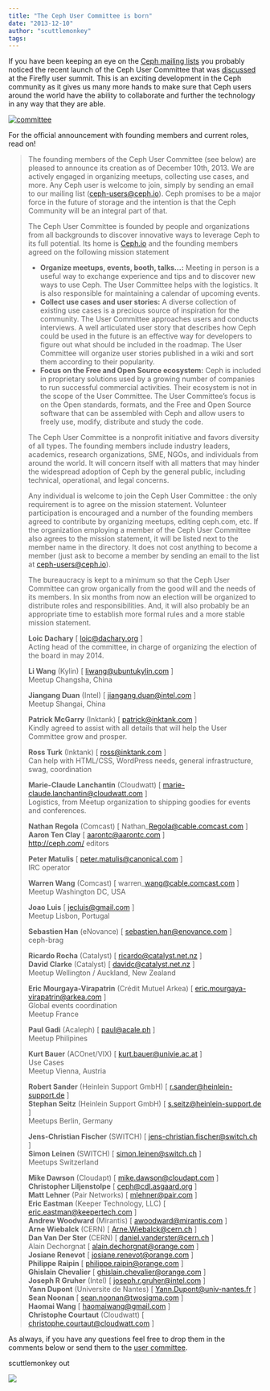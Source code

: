 ```yaml
---
title: "The Ceph User Committee is born"
date: "2013-12-10"
author: "scuttlemonkey"
tags:
---
```


If you have been keeping an eye on the [Ceph mailing lists](http://ceph.com/resources/mailing-list-irc/) you probably noticed the recent launch of the Ceph User Committee that was [discussed](http://wiki.ceph.com/01Planning/02Blueprints/Firefly/Ceph_User_Committee) at the Firefly user summit. This is an exciting development in the Ceph community as it gives us many more hands to make sure that Ceph users around the world have the ability to collaborate and further the technology in any way that they are able.

[![](images/committee-300x199.jpg "committee")](http://ceph.com/wp-content/uploads/2013/12/committee.jpg)

For the official announcement with founding members and current roles, read on!

> The founding members of the Ceph User Committee (see below) are pleased to announce its creation as of December 10th, 2013. We are actively engaged in organizing meetups, collecting use cases, and more. Any Ceph user is welcome to join, simply by sending an email to our mailing list (ceph-users@ceph.io). Ceph promises to be a major force in the future of storage and the intention is that the Ceph Community will be an integral part of that.
>
> The Ceph User Committee is founded by people and organizations from all backgrounds to discover innovative ways to leverage Ceph to its full potential. Its home is [Ceph.io](http://ceph.io) and the founding members agreed on the following mission statement
>
> - **Organize meetups, events, booth, talks…:** Meeting in person is a useful way to exchange experience and tips and to discover new ways to use Ceph. The User Committee helps with the logistics. It is also responsible for maintaining a calendar of upcoming events.
> - **Collect use cases and user stories:** A diverse collection of existing use cases is a precious source of inspiration for the community. The User Committee approaches users and conducts interviews. A well articulated user story that describes how Ceph could be used in the future is an effective way for developers to figure out what should be included in the roadmap. The User Committee will organize user stories published in a wiki and sort them according to their popularity.
> - **Focus on the Free and Open Source ecosystem:** Ceph is included in proprietary solutions used by a growing number of companies to run successful commercial activities. Their ecosystem is not in the scope of the User Committee. The User Committee’s focus is on the Open standards, formats, and the Free and Open Source software that can be assembled with Ceph and allow users to freely use, modify, distribute and study the code.
>
> The Ceph User Committee is a nonprofit initiative and favors diversity of all types. The founding members include industry leaders, academics, research organizations, SME, NGOs, and individuals from around the world. It will concern itself with all matters that may hinder the widespread adoption of Ceph by the general public, including technical, operational, and legal concerns.
>
> Any individual is welcome to join the Ceph User Committee : the only requirement is to agree on the mission statement. Volunteer participation is encouraged and a number of the founding members agreed to contribute by organizing meetups, editing ceph.com, etc. If the organization employing a member of the Ceph User Committee also agrees to the mission statement, it will be listed next to the member name in the directory. It does not cost anything to become a member (just ask to become a member by sending an email to the list at [ceph-users@ceph.io](mailto:ceph-users@ceph.io)).
>
> The bureaucracy is kept to a minimum so that the Ceph User Committee can grow organically from the good will and the needs of its members. In six months from now an election will be organized to distribute roles and responsibilities. And, it will also probably be an appropriate time to establish more formal rules and a more stable mission statement.
>
> **Loic Dachary** \[ loic@dachary.org \]    
> Acting head of the committee, in charge of organizing the election of the board in may 2014.
>
> **Li Wang** (Kylin) \[ liwang@ubuntukylin.com \]    
> Meetup Changsha, China
>
> **Jiangang Duan** (Intel) \[ jiangang.duan@intel.com \]    
> Meetup Shangai, China
>
> **Patrick McGarry** (Inktank) \[ patrick@inktank.com \]    
> Kindly agreed to assist with all details that will help the User Committee grow and prosper.
>
> **Ross Turk** (Inktank) \[ ross@inktank.com \]    
> Can help with HTML/CSS, WordPress needs, general infrastructure, swag, coordination
>
> **Marie-Claude Lanchantin** (Cloudwatt) \[ marie-claude.lanchantin@cloudwatt.com \]    
> Logistics, from Meetup organization to shipping goodies for events and conferences.
>
> **Nathan Regola** (Comcast) \[ Nathan\_Regola@cable.comcast.com \]    
> **Aaron Ten Clay** \[ aarontc@aarontc.com \]    
> http://ceph.com/ editors
>
> **Peter Matulis** \[ peter.matulis@canonical.com \]    
> IRC operator
>
> **Warren Wang** (Comcast) \[ warren\_wang@cable.comcast.com \]    
> Meetup Washington DC, USA
>
> **Joao Luis** \[ jecluis@gmail.com \]    
> Meetup Lisbon, Portugal
>
> **Sebastien Han** (eNovance) \[ sebastien.han@enovance.com \]    
> ceph-brag
>
> **Ricardo Rocha** (Catalyst) \[ ricardo@catalyst.net.nz \]    
> **David Clarke** (Catalyst) \[ davidc@catalyst.net.nz \]    
> Meetup Wellington / Auckland, New Zealand
>
> **Eric Mourgaya-Virapatrin** (Crédit Mutuel Arkea) \[ eric.mourgaya-virapatrin@arkea.com \]    
> Global events coordination  
> Meetup France
>
> **Paul Gadi** (Acaleph) \[ paul@acale.ph \]    
> Meetup Philipines
>
> **Kurt Bauer** (ACOnet/VIX) \[ kurt.bauer@univie.ac.at \]    
> Use Cases  
> Meetup Vienna, Austria
>
> **Robert Sander** (Heinlein Support GmbH) \[ r.sander@heinlein-support.de \]    
> **Stephan Seitz** (Heinlein Support GmbH) \[ s.seitz@heinlein-support.de \]    
> Meetups Berlin, Germany
>
> **Jens-Christian Fischer** (SWITCH) \[ jens-christian.fischer@switch.ch \]    
> **Simon Leinen** (SWITCH) \[ simon.leinen@switch.ch \]    
> Meetups Switzerland
>
> **Mike Dawson** (Cloudapt) \[ mike.dawson@cloudapt.com \]    
> **Christopher Liljenstolpe** \[ ceph@cdl.asgaard.org \]    
> **Matt Lehner** (Pair Networks) \[ mlehner@pair.com \]    
> **Eric Eastman** (Keeper Technology, LLC) \[ eric.eastman@keepertech.com \]    
> **Andrew Woodward** (Mirantis) \[ awoodward@mirantis.com \]    
> **Arne Wiebalck** (CERN) \[ Arne.Wiebalck@cern.ch \]    
> **Dan Van Der Ster** (CERN) \[ daniel.vanderster@cern.ch \]    
> Alain Dechorgnat \[ alain.dechorgnat@orange.com \]    
> **Josiane Renevot** \[ josiane.renevot@orange.com \]    
> **Philippe Raipin** \[ philippe.raipin@orange.com \]    
> **Ghislain Chevalier** \[ ghislain.chevalier@orange.com \]    
> **Joseph R Gruher** (Intel) \[ joseph.r.gruher@intel.com \]    
> **Yann Dupont** (Universite de Nantes) \[ Yann.Dupont@univ-nantes.fr \]    
> **Sean Noonan** \[ sean.noonan@twosigma.com \]    
> **Haomai Wang** \[ haomaiwang@gmail.com \]    
> **Christophe Courtaut** (Cloudwatt) \[ christophe.courtaut@cloudwatt.com \]

As always, if you have any questions feel free to drop them in the comments below or send them to the [user committee](mailto:ceph-users@ceph.io).

scuttlemonkey out

![](http://track.hubspot.com/__ptq.gif?a=268973&k=14&bu=http://ceph.com&r=http://ceph.com/community/the-ceph-user-committee-is-born/&bvt=rss&p=wordpress)
